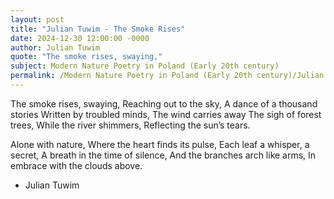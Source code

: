 ```yaml
---
layout: post
title: "Julian Tuwim - The Smoke Rises"
date: 2024-12-30 12:00:00 -0000
author: Julian Tuwim
quote: "The smoke rises, swaying,"
subject: Modern Nature Poetry in Poland (Early 20th century)
permalink: /Modern Nature Poetry in Poland (Early 20th century)/Julian Tuwim/Julian Tuwim - The Smoke Rises
---
```


The smoke rises, swaying,
Reaching out to the sky,
A dance of a thousand stories
Written by troubled minds,
The wind carries away
The sigh of forest trees,
While the river shimmers,
Reflecting the sun’s tears.

Alone with nature,
Where the heart finds its pulse,
Each leaf a whisper, a secret,
A breath in the time of silence,
And the branches arch like arms,
In embrace with the clouds above.

- Julian Tuwim
